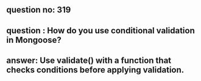 
      
## question no: 319

## question : How do you use conditional validation in Mongoose?

## answer: Use validate() with a function that checks conditions before applying validation.
      